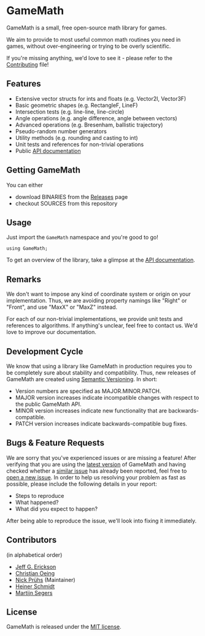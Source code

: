 # GameMath

GameMath is a small, free open-source math library for games.

We aim to provide to most useful common math routines you need in games, without over-engineering or trying to be overly scientific.

If you're missing anything, we'd love to see it - please refer to the [Contributing](https://github.com/npruehs/game-math/blob/develop/CONTRIBUTING.md) file!

## Features

* Extensive vector structs for ints and floats (e.g. Vector2I, Vector3F)
* Basic geometric shapes (e.g. RectangleF, LineF)
* Intersection tests (e.g. line-line, line-circle)
* Angle operations (e.g. angle difference, angle between vectors)
* Advanced operations (e.g. Bresenham, ballistic trajectory)
* Pseudo-random number generators
* Utility methods (e.g. rounding and casting to int)
* Unit tests and references for non-trivial operations
* Public [API documentation](http://npruehs.de/game-math/api/1.0)

## Getting GameMath

You can either

* download BINARIES from the [Releases](https://github.com/npruehs/game-math/releases) page
* checkout SOURCES from this repository

## Usage

Just import the `GameMath` namespace and you're good to go!

    using GameMath;

To get an overview of the library, take a glimpse at the [API documentation](http://npruehs.de/game-math/api/1.0).
	
## Remarks

We don't want to impose any kind of coordinate system or origin on your implementation. Thus, we are avoiding property namings like "Right" or "Front", and use "MaxX" or "MaxZ" instead.

For each of our non-trivial implementations, we provide unit tests and references to algorithms. If anything's unclear, feel free to contact us. We'd love to improve our documentation.

## Development Cycle

We know that using a library like GameMath in production requires you to be completely sure about stability and compatibility. Thus, new releases of GameMath are created using [Semantic Versioning](http://semver.org/). In short:

* Version numbers are specified as MAJOR.MINOR.PATCH.
* MAJOR version increases indicate incompatible changes with respect to the public GameMath API.
* MINOR version increases indicate new functionality that are backwards-compatible.
* PATCH version increases indicate backwards-compatible bug fixes.

## Bugs & Feature Requests

We are sorry that you've experienced issues or are missing a feature! After verifying that you are using the [latest version](https://github.com/npruehs/game-math/releases) of GameMath and having checked whether a [similar issue](https://github.com/npruehs/game-math/issues) has already been reported, feel free to [open a new issue](https://github.com/npruehs/game-math/issues/new). In order to help us resolving your problem as fast as possible, please include the following details in your report:

* Steps to reproduce
* What happened?
* What did you expect to happen?

After being able to reproduce the issue, we'll look into fixing it immediately.

## Contributors

(in alphabetical order)

* [Jeff G. Erickson](http://algorithms.wtf)
* [Christian Oeing](https://github.com/coeing)
* [Nick Prühs](https://github.com/npruehs) (Maintainer)
* [Heiner Schmidt](https://github.com/heinerschmidt)
* [Martijn Segers](https://nl.linkedin.com/in/martijn-segers-b3096956)

## License

GameMath is released under the [MIT license](https://github.com/npruehs/game-math/blob/develop/LICENSE).
